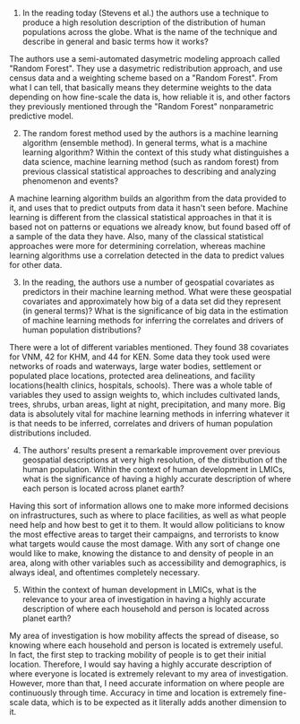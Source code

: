   1. In the reading today (Stevens et al.) the authors use a technique to produce a high resolution description of the distribution of human populations across the globe. What is the name of the technique and describe in general and basic terms how it works?

The authors use a semi-automated dasymetric modeling approach called "Random Forest". They use a dasymetric redistribution approach, and use census data and a weighting scheme based on a "Random Forest". From what I can tell, that basically means they determine weights to the data depending on how fine-scale the data is, how reliable it is, and other factors they previously mentioned through the "Random Forest" nonparametric predictive model.

  2. The random forest method used by the authors is a machine learning algorithm (ensemble method). In general terms, what is a machine learning algorithm? Within the context of this study what distinguishes a data science, machine learning method (such as random forest) from previous classical statistical approaches to describing and analyzing phenomenon and events?

A machine learning algorithm builds an algorithm from the data provided to it, and uses that to predict outputs from data it hasn't seen before. Machine learning is different from the classical statistical approaches in that it is based not on patterns or equations we already know, but found based off of a sample of the data they have. Also, many of the classical statistical approaches were more for determining correlation, whereas machine learning algorithms use a correlation detected in the data to predict values for other data.

  3. In the reading, the authors use a number of geospatial covariates as predictors in their machine learning method. What were these geospatial covariates and approximately how big of a data set did they represent (in general terms)? What is the significance of big data in the estimation of machine learning methods for inferring the correlates and drivers of human population distributions?

There were a lot of different variables mentioned. They found 38 covariates for VNM, 42 for KHM, and 44 for KEN. Some data they took used were networks of roads and waterways, large water bodies, settlement or populated place locations, protected area delineations, and facility locations(health clinics, hospitals, schools). There was a whole table of variables they used to assign weights to, which includes cultivated lands, trees, shrubs, urban areas, light at night, precipitation, and many more. Big data is absolutely vital for machine learning methods in inferring whatever it is that needs to be inferred, correlates and drivers of human population distributions included.

  4. The authors’ results present a remarkable improvement over previous geospatial descriptions at very high resolution, of the distribution of the human population. Within the context of human development in LMICs, what is the significance of having a highly accurate description of where each person is located across planet earth?

Having this sort of information allows one to make more informed decisions on infrastructures, such as where to place facilities, as well as what people need help and how best to get it to them. It would allow politicians to know the most effective areas to target their campaigns, and terrorists to know what targets would cause the most damage. With any sort of change one would like to make, knowing the distance to and density of people in an area, along with other variables such as accessibility and demographics, is always ideal, and oftentimes completely necessary.

  5. Within the context of human development in LMICs, what is the relevance to your area of investigation in having a highly accurate description of where each household and person is located across planet earth?

My area of investigation is how mobility affects the spread of disease, so knowing where each household and person is located is extremely useful. In fact, the first step to tracking mobility of people is to get their initial location. Therefore, I would say having a highly accurate description of where everyone is located is extremely relevant to my area of investigation. However, more than that, I need accurate information on where people are continuously through time. Accuracy in time and location is extremely fine-scale data, which is to be expected as it literally adds another dimension to it.
